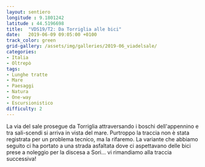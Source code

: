 ```yaml
---
layout: sentiero
longitude : 9.1801242
latitude : 44.5196698
title:  "VDS19/T2: Da Torriglia alle bici"
date:   2019-06-09 09:05:00 +0100
track_color: green
grid-gallery: /assets/img/galleries/2019-06_viadelsale/
categories:
- Italia
- Oltrepò
tags:
- Lunghe tratte
- Mare
- Paesaggi
- Natura
- One-way
- Escursionistico
difficulty: 2
---
```


La via del sale prosegue da Torriglia attraversando i boschi dell'appennino e tra sali-scendi si arriva in vista del mare. Purtroppo la traccia non è stata registrata per un problema tecnico, ma la rifaremo. La variante che abbiamo seguito ci ha portato a una strada asfaltata dove ci aspettavano delle bici prese a noleggio per la discesa a Sori... vi rimandiamo alla traccia successiva!
